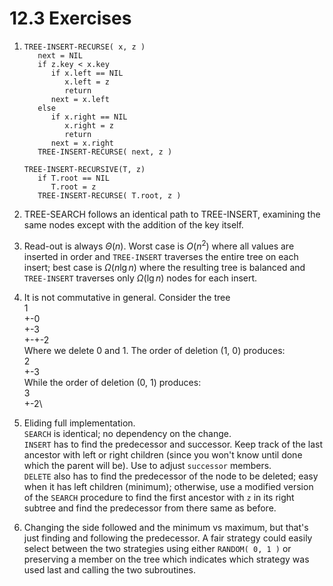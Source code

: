 # 12.3 Exercises

1. ```
   TREE-INSERT-RECURSE( x, z )
      next = NIL
      if z.key < x.key
         if x.left == NIL
            x.left = z
            return
         next = x.left
      else
         if x.right == NIL
            x.right = z
            return
         next = x.right
      TREE-INSERT-RECURSE( next, z )

   TREE-INSERT-RECURSIVE(T, z)
      if T.root == NIL
         T.root = z
      TREE-INSERT-RECURSE( T.root, z )
   ```

2. TREE-SEARCH follows an identical path to TREE-INSERT, examining the same nodes except with the addition of the key itself.

3. Read-out is always $\Theta(n)$. Worst case is $O(n^2)$ where all values are inserted in order and `TREE-INSERT` traverses the entire tree on each insert; best case is $\Omega(n\lg n)$ where the resulting tree is balanced and `TREE-INSERT` traverses only $\Omega(\lg n)$ nodes for each insert.

4. It is not commutative in general. Consider the tree\
   1\
   +-0\
   +-3\
   +-+-2\
   Where we delete 0 and 1. The order of deletion (1, 0) produces:\
   2\
   +-3\
   While the order of deletion (0, 1) produces:\
   3\
   +-2\

5. Eliding full implementation.\
   `SEARCH` is identical; no dependency on the change.\
   `INSERT` has to find the predecessor and successor. Keep track of the last ancestor with left or right children (since you won't know until done which the parent will be). Use to adjust `successor` members.\
   `DELETE` also has to find the predecessor of the node to be deleted; easy when it has left children (minimum); otherwise, use a modified version of the `SEARCH` procedure to find the first ancestor with `z` in its right subtree and find the predecessor from there same as before.

6. Changing the side followed and the minimum vs maximum, but that's just finding and following the predecessor. A fair strategy could easily select between the two strategies using either `RANDOM( 0, 1 )` or preserving a member on the tree which indicates which strategy was used last and calling the two subroutines.